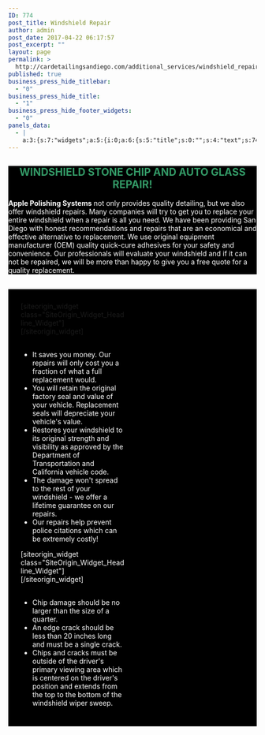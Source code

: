```yaml
---
ID: 774
post_title: Windshield Repair
author: admin
post_date: 2017-04-22 06:17:57
post_excerpt: ""
layout: page
permalink: >
  http://cardetailingsandiego.com/additional_services/windshield_repair/
published: true
business_press_hide_titlebar:
  - "0"
business_press_hide_title:
  - "1"
business_press_hide_footer_widgets:
  - "0"
panels_data:
  - |
    a:3:{s:7:"widgets";a:5:{i:0;a:6:{s:5:"title";s:0:"";s:4:"text";s:743:"<h2 style="text-align: center;"><span style="color: #339966;">WINDSHIELD STONE CHIP AND AUTO GLASS REPAIR!</span></h2><p><strong>Apple Polishing Systems</strong> not only provides quality detailing, but we also offer windshield repairs. Many companies will try to get you to replace your entire windshield when a repair is all you need. We have been providing San Diego with honest recommendations and repairs that are an economical and effective alternative to replacement. We use original equipment manufacturer (OEM) quality quick-cure adhesives for your safety and convenience. Our professionals will evaluate your windshield and if it can not be repaired, we will be more than happy to give you a free quote for a quality replacement.</p>";s:20:"text_selected_editor";s:7:"tinymce";s:5:"autop";b:1;s:12:"_sow_form_id";s:13:"5909bd741b900";s:11:"panels_info";a:7:{s:5:"class";s:31:"SiteOrigin_Widget_Editor_Widget";s:3:"raw";b:0;s:4:"grid";i:0;s:4:"cell";i:0;s:2:"id";i:0;s:9:"widget_id";s:36:"a72127c9-afb7-463b-8ab4-5546e25bb4c3";s:5:"style";a:2:{s:18:"background_display";s:4:"tile";s:10:"font_color";s:7:"#ffffff";}}}i:1;a:7:{s:8:"headline";a:15:{s:4:"text";s:34:"Reasons to repair your windshield ";s:15:"destination_url";s:0:"";s:3:"tag";s:2:"h1";s:5:"color";s:7:"#81d742";s:11:"hover_color";b:0;s:4:"font";s:14:"Helvetica Neue";s:9:"font_size";b:0;s:14:"font_size_unit";s:2:"px";s:5:"align";s:6:"center";s:11:"line_height";b:0;s:16:"line_height_unit";s:2:"px";s:6:"margin";b:0;s:11:"margin_unit";s:2:"px";s:24:"so_field_container_state";s:4:"open";s:10:"new_window";b:0;}s:12:"sub_headline";a:15:{s:4:"text";s:0:"";s:15:"destination_url";s:0:"";s:3:"tag";s:2:"h3";s:5:"color";s:7:"#333333";s:11:"hover_color";b:0;s:4:"font";s:14:"Helvetica Neue";s:9:"font_size";b:0;s:14:"font_size_unit";s:2:"px";s:5:"align";s:6:"center";s:11:"line_height";b:0;s:16:"line_height_unit";s:2:"px";s:6:"margin";b:0;s:11:"margin_unit";s:2:"px";s:24:"so_field_container_state";s:4:"open";s:10:"new_window";b:0;}s:7:"divider";a:9:{s:5:"style";s:5:"solid";s:5:"color";s:7:"#d6d6d6";s:9:"thickness";i:0;s:5:"align";s:6:"center";s:5:"width";b:0;s:10:"width_unit";s:2:"px";s:6:"margin";b:0;s:11:"margin_unit";s:2:"px";s:24:"so_field_container_state";s:4:"open";}s:5:"order";a:3:{i:0;s:8:"headline";i:1;s:7:"divider";i:2;s:12:"sub_headline";}s:12:"_sow_form_id";s:13:"5635bb38840af";s:7:"fittext";b:0;s:11:"panels_info";a:7:{s:5:"class";s:33:"SiteOrigin_Widget_Headline_Widget";s:3:"raw";b:0;s:4:"grid";i:1;s:4:"cell";i:0;s:2:"id";i:1;s:9:"widget_id";s:36:"15d7cef3-5d89-44f9-84c7-520e565ea696";s:5:"style";a:1:{s:18:"background_display";s:4:"tile";}}}i:2;a:6:{s:5:"title";s:0:"";s:4:"text";s:588:"<ul><li>It saves you money. Our repairs will only cost you a fraction of what a full replacement would.</li><li>You will retain the original factory seal and value of your vehicle. Replacement seals will depreciate your vehicle's value.</li><li>Restores your windshield to its original strength and visibility as approved by the Department of Transportation and California vehicle code.</li><li>The damage won't spread to the rest of your windshield - we offer a lifetime guarantee on our repairs.</li><li>Our repairs help prevent police citations which can be extremely costly!</li></ul>";s:20:"text_selected_editor";s:7:"tinymce";s:5:"autop";b:1;s:12:"_sow_form_id";s:13:"5635bc1bd40dc";s:11:"panels_info";a:7:{s:5:"class";s:31:"SiteOrigin_Widget_Editor_Widget";s:3:"raw";b:0;s:4:"grid";i:1;s:4:"cell";i:0;s:2:"id";i:2;s:9:"widget_id";s:36:"78bf4e26-2980-4a50-b49f-9468e55ad14c";s:5:"style";a:2:{s:18:"background_display";s:4:"tile";s:10:"font_color";s:7:"#ffffff";}}}i:3;a:7:{s:8:"headline";a:15:{s:4:"text";s:46:"Quick criteria for a safe and effective repair";s:15:"destination_url";s:0:"";s:3:"tag";s:2:"h1";s:5:"color";s:7:"#81d742";s:11:"hover_color";b:0;s:4:"font";s:14:"Helvetica Neue";s:9:"font_size";b:0;s:14:"font_size_unit";s:2:"px";s:5:"align";s:6:"center";s:11:"line_height";b:0;s:16:"line_height_unit";s:2:"px";s:6:"margin";b:0;s:11:"margin_unit";s:2:"px";s:24:"so_field_container_state";s:4:"open";s:10:"new_window";b:0;}s:12:"sub_headline";a:15:{s:4:"text";s:0:"";s:15:"destination_url";s:0:"";s:3:"tag";s:2:"h3";s:5:"color";s:7:"#333333";s:11:"hover_color";b:0;s:4:"font";s:14:"Helvetica Neue";s:9:"font_size";b:0;s:14:"font_size_unit";s:2:"px";s:5:"align";s:6:"center";s:11:"line_height";b:0;s:16:"line_height_unit";s:2:"px";s:6:"margin";b:0;s:11:"margin_unit";s:2:"px";s:24:"so_field_container_state";s:4:"open";s:10:"new_window";b:0;}s:7:"divider";a:9:{s:5:"style";s:5:"solid";s:5:"color";s:7:"#d6d6d6";s:9:"thickness";i:0;s:5:"align";s:6:"center";s:5:"width";b:0;s:10:"width_unit";s:2:"px";s:6:"margin";b:0;s:11:"margin_unit";s:2:"px";s:24:"so_field_container_state";s:4:"open";}s:5:"order";a:3:{i:0;s:8:"headline";i:1;s:7:"divider";i:2;s:12:"sub_headline";}s:12:"_sow_form_id";s:13:"5635bd396940a";s:7:"fittext";b:0;s:11:"panels_info";a:7:{s:5:"class";s:33:"SiteOrigin_Widget_Headline_Widget";s:3:"raw";b:0;s:4:"grid";i:1;s:4:"cell";i:1;s:2:"id";i:3;s:9:"widget_id";s:36:"563d5d34-401e-4e6c-a508-058ca6ba9f17";s:5:"style";a:2:{s:18:"background_display";s:4:"tile";s:10:"font_color";s:7:"#ffffff";}}}i:4;a:6:{s:5:"title";s:0:"";s:4:"text";s:374:"<ul><li><p>Chip damage should be no larger than the size of a quarter.</p></li><li><p>An edge crack should be less than 20 inches long and must be a single crack.</p></li><li><p>Chips and cracks must be outside of the driver's primary viewing area which is centered on the driver's position and extends from the top to the bottom of the windshield wiper sweep.</p></li></ul>";s:20:"text_selected_editor";s:7:"tinymce";s:5:"autop";b:1;s:12:"_sow_form_id";s:13:"5635bd3d24e69";s:11:"panels_info";a:6:{s:5:"class";s:31:"SiteOrigin_Widget_Editor_Widget";s:4:"grid";i:1;s:4:"cell";i:1;s:2:"id";i:4;s:9:"widget_id";s:36:"6ad11efc-eb44-4587-aa87-dbd5c53b3a68";s:5:"style";a:3:{s:27:"background_image_attachment";b:0;s:18:"background_display";s:4:"tile";s:10:"font_color";s:7:"#ffffff";}}}}s:5:"grids";a:2:{i:0;a:2:{s:5:"cells";i:1;s:5:"style";a:4:{s:10:"background";s:7:"#000000";s:18:"background_display";s:4:"tile";s:11:"row_stretch";s:4:"full";s:14:"cell_alignment";s:10:"flex-start";}}i:1;a:2:{s:5:"cells";i:2;s:5:"style";a:5:{s:7:"padding";s:2:"5%";s:10:"background";s:7:"#000000";s:18:"background_display";s:4:"tile";s:11:"row_stretch";s:4:"full";s:14:"cell_alignment";s:10:"flex-start";}}}s:10:"grid_cells";a:3:{i:0;a:4:{s:4:"grid";i:0;s:5:"index";i:0;s:6:"weight";i:1;s:5:"style";a:0:{}}i:1;a:4:{s:4:"grid";i:1;s:5:"index";i:0;s:6:"weight";d:0.5;s:5:"style";a:0:{}}i:2;a:4:{s:4:"grid";i:1;s:5:"index";i:1;s:6:"weight";d:0.5;s:5:"style";a:0:{}}}}
---
```

<div id="pl-774"  class="panel-layout" ><div id="pg-774-0"  class="panel-grid panel-has-style"  data-style="{&quot;background&quot;:&quot;#000000&quot;,&quot;background_display&quot;:&quot;tile&quot;,&quot;row_stretch&quot;:&quot;full&quot;,&quot;cell_alignment&quot;:&quot;flex-start&quot;}" ><div class="siteorigin-panels-stretch panel-row-style panel-row-style-for-774-0" data-stretch-type="full" ><div id="pgc-774-0-0"  class="panel-grid-cell"  data-weight="1" ><div id="panel-774-0-0-0" class="so-panel widget widget_sow-editor panel-first-child panel-last-child" data-index="0" data-style="{&quot;background_display&quot;:&quot;tile&quot;,&quot;font_color&quot;:&quot;#ffffff&quot;}" ><div class="panel-widget-style panel-widget-style-for-774-0-0-0" ><div class="so-widget-sow-editor so-widget-sow-editor-base">
<div class="siteorigin-widget-tinymce textwidget">
	<h2 style="text-align: center;"><span style="color: #339966;">WINDSHIELD STONE CHIP AND AUTO GLASS REPAIR!</span></h2>
<p><strong>Apple Polishing Systems</strong> not only provides quality detailing, but we also offer windshield repairs. Many companies will try to get you to replace your entire windshield when a repair is all you need. We have been providing San Diego with honest recommendations and repairs that are an economical and effective alternative to replacement. We use original equipment manufacturer (OEM) quality quick-cure adhesives for your safety and convenience. Our professionals will evaluate your windshield and if it can not be repaired, we will be more than happy to give you a free quote for a quality replacement.</p>
</div>
</div></div></div></div></div></div><div id="pg-774-1"  class="panel-grid panel-has-style"  data-style="{&quot;padding&quot;:&quot;5%&quot;,&quot;background&quot;:&quot;#000000&quot;,&quot;background_display&quot;:&quot;tile&quot;,&quot;row_stretch&quot;:&quot;full&quot;,&quot;cell_alignment&quot;:&quot;flex-start&quot;}" ><div class="siteorigin-panels-stretch panel-row-style panel-row-style-for-774-1" data-stretch-type="full" ><div id="pgc-774-1-0"  class="panel-grid-cell"  data-weight="0.5" ><div id="panel-774-1-0-0" class="so-panel widget widget_sow-headline panel-first-child" data-index="1" data-style="{&quot;background_display&quot;:&quot;tile&quot;}" >[siteorigin_widget class="SiteOrigin_Widget_Headline_Widget"]<input type="hidden" value="{&quot;instance&quot;:{&quot;headline&quot;:{&quot;text&quot;:&quot;Reasons to repair your windshield &quot;,&quot;destination_url&quot;:&quot;&quot;,&quot;tag&quot;:&quot;h1&quot;,&quot;color&quot;:&quot;#81d742&quot;,&quot;hover_color&quot;:false,&quot;font&quot;:&quot;Helvetica Neue&quot;,&quot;font_size&quot;:false,&quot;font_size_unit&quot;:&quot;px&quot;,&quot;align&quot;:&quot;center&quot;,&quot;line_height&quot;:false,&quot;line_height_unit&quot;:&quot;px&quot;,&quot;margin&quot;:false,&quot;margin_unit&quot;:&quot;px&quot;,&quot;so_field_container_state&quot;:&quot;open&quot;,&quot;new_window&quot;:false},&quot;sub_headline&quot;:{&quot;text&quot;:&quot;&quot;,&quot;destination_url&quot;:&quot;&quot;,&quot;tag&quot;:&quot;h3&quot;,&quot;color&quot;:&quot;#333333&quot;,&quot;hover_color&quot;:false,&quot;font&quot;:&quot;Helvetica Neue&quot;,&quot;font_size&quot;:false,&quot;font_size_unit&quot;:&quot;px&quot;,&quot;align&quot;:&quot;center&quot;,&quot;line_height&quot;:false,&quot;line_height_unit&quot;:&quot;px&quot;,&quot;margin&quot;:false,&quot;margin_unit&quot;:&quot;px&quot;,&quot;so_field_container_state&quot;:&quot;open&quot;,&quot;new_window&quot;:false},&quot;divider&quot;:{&quot;style&quot;:&quot;solid&quot;,&quot;color&quot;:&quot;#d6d6d6&quot;,&quot;thickness&quot;:0,&quot;align&quot;:&quot;center&quot;,&quot;width&quot;:false,&quot;width_unit&quot;:&quot;px&quot;,&quot;margin&quot;:false,&quot;margin_unit&quot;:&quot;px&quot;,&quot;so_field_container_state&quot;:&quot;open&quot;},&quot;order&quot;:[&quot;headline&quot;,&quot;divider&quot;,&quot;sub_headline&quot;],&quot;_sow_form_id&quot;:&quot;5635bb38840af&quot;,&quot;fittext&quot;:false},&quot;args&quot;:{&quot;before_widget&quot;:&quot;&lt;div id=\&quot;panel-774-1-0-0\&quot; class=\&quot;so-panel widget widget_sow-headline panel-first-child\&quot; data-index=\&quot;1\&quot; data-style=\&quot;{&amp;quot;background_display&amp;quot;:&amp;quot;tile&amp;quot;}\&quot; &gt;&quot;,&quot;after_widget&quot;:&quot;&lt;\/div&gt;&quot;,&quot;before_title&quot;:&quot;&lt;h3 class=\&quot;widget-title\&quot;&gt;&quot;,&quot;after_title&quot;:&quot;&lt;\/h3&gt;&quot;,&quot;widget_id&quot;:&quot;widget-1-0-0&quot;}}" />[/siteorigin_widget]</div><div id="panel-774-1-0-1" class="so-panel widget widget_sow-editor panel-last-child" data-index="2" data-style="{&quot;background_display&quot;:&quot;tile&quot;,&quot;font_color&quot;:&quot;#ffffff&quot;}" ><div class="panel-widget-style panel-widget-style-for-774-1-0-1" ><div class="so-widget-sow-editor so-widget-sow-editor-base">
<div class="siteorigin-widget-tinymce textwidget">
	<ul>
<li>It saves you money. Our repairs will only cost you a fraction of what a full replacement would.</li>
<li>You will retain the original factory seal and value of your vehicle. Replacement seals will depreciate your vehicle's value.</li>
<li>Restores your windshield to its original strength and visibility as approved by the Department of Transportation and California vehicle code.</li>
<li>The damage won't spread to the rest of your windshield - we offer a lifetime guarantee on our repairs.</li>
<li>Our repairs help prevent police citations which can be extremely costly!</li>
</ul>
</div>
</div></div></div></div><div id="pgc-774-1-1"  class="panel-grid-cell"  data-weight="0.5" ><div id="panel-774-1-1-0" class="so-panel widget widget_sow-headline panel-first-child" data-index="3" data-style="{&quot;background_display&quot;:&quot;tile&quot;,&quot;font_color&quot;:&quot;#ffffff&quot;}" ><div class="panel-widget-style panel-widget-style-for-774-1-1-0" >[siteorigin_widget class="SiteOrigin_Widget_Headline_Widget"]<input type="hidden" value="{&quot;instance&quot;:{&quot;headline&quot;:{&quot;text&quot;:&quot;Quick criteria for a safe and effective repair&quot;,&quot;destination_url&quot;:&quot;&quot;,&quot;tag&quot;:&quot;h1&quot;,&quot;color&quot;:&quot;#81d742&quot;,&quot;hover_color&quot;:false,&quot;font&quot;:&quot;Helvetica Neue&quot;,&quot;font_size&quot;:false,&quot;font_size_unit&quot;:&quot;px&quot;,&quot;align&quot;:&quot;center&quot;,&quot;line_height&quot;:false,&quot;line_height_unit&quot;:&quot;px&quot;,&quot;margin&quot;:false,&quot;margin_unit&quot;:&quot;px&quot;,&quot;so_field_container_state&quot;:&quot;open&quot;,&quot;new_window&quot;:false},&quot;sub_headline&quot;:{&quot;text&quot;:&quot;&quot;,&quot;destination_url&quot;:&quot;&quot;,&quot;tag&quot;:&quot;h3&quot;,&quot;color&quot;:&quot;#333333&quot;,&quot;hover_color&quot;:false,&quot;font&quot;:&quot;Helvetica Neue&quot;,&quot;font_size&quot;:false,&quot;font_size_unit&quot;:&quot;px&quot;,&quot;align&quot;:&quot;center&quot;,&quot;line_height&quot;:false,&quot;line_height_unit&quot;:&quot;px&quot;,&quot;margin&quot;:false,&quot;margin_unit&quot;:&quot;px&quot;,&quot;so_field_container_state&quot;:&quot;open&quot;,&quot;new_window&quot;:false},&quot;divider&quot;:{&quot;style&quot;:&quot;solid&quot;,&quot;color&quot;:&quot;#d6d6d6&quot;,&quot;thickness&quot;:0,&quot;align&quot;:&quot;center&quot;,&quot;width&quot;:false,&quot;width_unit&quot;:&quot;px&quot;,&quot;margin&quot;:false,&quot;margin_unit&quot;:&quot;px&quot;,&quot;so_field_container_state&quot;:&quot;open&quot;},&quot;order&quot;:[&quot;headline&quot;,&quot;divider&quot;,&quot;sub_headline&quot;],&quot;_sow_form_id&quot;:&quot;5635bd396940a&quot;,&quot;fittext&quot;:false},&quot;args&quot;:{&quot;before_widget&quot;:&quot;&lt;div id=\&quot;panel-774-1-1-0\&quot; class=\&quot;so-panel widget widget_sow-headline panel-first-child\&quot; data-index=\&quot;3\&quot; data-style=\&quot;{&amp;quot;background_display&amp;quot;:&amp;quot;tile&amp;quot;,&amp;quot;font_color&amp;quot;:&amp;quot;#ffffff&amp;quot;}\&quot; &gt;&lt;div class=\&quot;panel-widget-style panel-widget-style-for-774-1-1-0\&quot; &gt;&quot;,&quot;after_widget&quot;:&quot;&lt;\/div&gt;&lt;\/div&gt;&quot;,&quot;before_title&quot;:&quot;&lt;h3 class=\&quot;widget-title\&quot;&gt;&quot;,&quot;after_title&quot;:&quot;&lt;\/h3&gt;&quot;,&quot;widget_id&quot;:&quot;widget-1-1-0&quot;}}" />[/siteorigin_widget]</div></div><div id="panel-774-1-1-1" class="so-panel widget widget_sow-editor panel-last-child" data-index="4" data-style="{&quot;background_image_attachment&quot;:false,&quot;background_display&quot;:&quot;tile&quot;,&quot;font_color&quot;:&quot;#ffffff&quot;}" ><div class="panel-widget-style panel-widget-style-for-774-1-1-1" ><div class="so-widget-sow-editor so-widget-sow-editor-base">
<div class="siteorigin-widget-tinymce textwidget">
	<ul>
<li>Chip damage should be no larger than the size of a quarter.
</li>
<li>An edge crack should be less than 20 inches long and must be a single crack.
</li>
<li>Chips and cracks must be outside of the driver's primary viewing area which is centered on the driver's position and extends from the top to the bottom of the windshield wiper sweep.
</li>
</ul>
</div>
</div></div></div></div></div></div></div>

<style type="text/css" class="panels-style" data-panels-style-for-post="774">@import url(http://cardetailingsandiego.com/wp-content/plugins/siteorigin-panels/inc/../css/front-flex.css); #pgc-774-0-0 { width:100%;width:calc(100% - ( 0 * 30px ) ) } #pg-774-0 , #pg-774-1 , #pl-774 .so-panel { margin-bottom:30px } #pgc-774-1-0 , #pgc-774-1-1 { width:50%;width:calc(50% - ( 0.5 * 30px ) ) } #pl-774 .so-panel:last-child { margin-bottom:0px } #pg-774-0> .panel-row-style { background-color:#000000 } #pg-774-0.panel-no-style, #pg-774-0.panel-has-style > .panel-row-style , #pg-774-1.panel-no-style, #pg-774-1.panel-has-style > .panel-row-style { -webkit-align-items:flex-start;align-items:flex-start } #panel-774-0-0-0> .panel-widget-style , #panel-774-1-0-1> .panel-widget-style , #panel-774-1-1-0> .panel-widget-style , #panel-774-1-1-1> .panel-widget-style { color:#ffffff } #pg-774-1> .panel-row-style { background-color:#000000;padding:5% } @media (max-width:780px){ #pg-774-0.panel-no-style, #pg-774-0.panel-has-style > .panel-row-style , #pg-774-1.panel-no-style, #pg-774-1.panel-has-style > .panel-row-style { -webkit-flex-direction:column;-ms-flex-direction:column;flex-direction:column } #pg-774-0 .panel-grid-cell , #pg-774-1 .panel-grid-cell { margin-right:0 } #pg-774-0 .panel-grid-cell , #pg-774-1 .panel-grid-cell { width:100% } #pgc-774-1-0 { margin-bottom:30px } #pl-774 .panel-grid-cell { padding:0 } #pl-774 .panel-grid .panel-grid-cell-empty { display:none } #pl-774 .panel-grid .panel-grid-cell-mobile-last { margin-bottom:0px }  } </style>